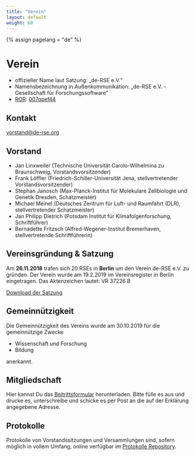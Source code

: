 ```yaml
---
title: "Verein"
layout: default
weight: 60
---
```

<!-- Set variable "lang" to reflect page language -->
{% assign pagelang = "de" %}

# Verein

- offizieller Name laut Satzung: „de-RSE e.V.“
- Namensbezeichnung in Außenkommunikation: „de-RSE e.V. - Gesellschaft für Forschungssoftware“
- [ROR](https://ror.org/): [007qpef44](https://ror.org/007qpef44)

## Kontakt

vorstand@de-rse.org

## Vorstand

* Jan Linxweiler (Technische Universität Carolo-Wilhelmina zu Braunschweig, Vorstandsvorsitzender) 
* Frank Löffler (Friedrich-Schiller-Universität Jena, stellvertretender Vorstandsvorsitzender)
* Stephan Janosch (Max-Planck-Institut für Molekulare Zellbiologie und Genetik Dresden, Schatzmeister)
* Michael Meinel (Deutsches Zentrum für Luft- und Raumfahrt (DLR), stellvertretender Schatzmeister)
* Jan Philipp Dietrich (Potsdam Institut für Klimafolgenforschung, Schriftführer)
* Bernadette Fritzsch (Alfred-Wegener-Institut Bremerhaven, stellvertretende Schriftführerin)

## Vereinsgründung & Satzung

Am **26.11.2018** trafen sich 20 RSEs in **Berlin** um den Verein de-RSE e.V. zu gründen.
Der Verein wurde am 19.2.2019 im Vereinsregister in Berlin eingetragen. Das Aktenzeichen lautet: VR 37226 B

[Download der Satzung](https://github.com/DE-RSE/satzung/raw/master/de-RSE-e.V._Satzung_2019-01-07.pdf)

## Gemeinnützigkeit 

Die Gemeinnützigkeit des Vereins wurde am 30.10.2019 für die gemeinnützige Zwecke

* Wissenschaft und Forschung
* Bildung

anerkannt.

## Mitgliedschaft

Hier kannst Du das <a href="{{ '/assets/pdf/association/de-RSE_Beitrittserklärung.pdf' | prepend: site.baseurl }}">Beitrittsformular</a> herunterladen. Bitte fülle es aus und drucke es, unterschreibe und schicke es per Post an die auf der Erklärung angegebene Adresse.

## Protokolle

Protokolle von Vorstandssitzungen und Versammlungen sind, sofern möglich in vollem Umfang, online verfügbar im [Protokolle Repository](https://github.com/DE-RSE/protokolle).
